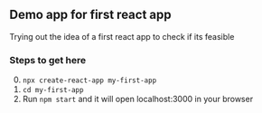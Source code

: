 ## Demo app for first react app

Trying out the idea of a first react app to check if its feasible

### Steps to get here

0. `npx create-react-app my-first-app`
1. `cd my-first-app`
2. Run `npm start` and it will open localhost:3000 in your browser
